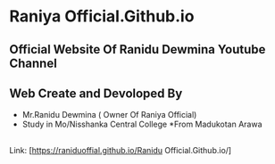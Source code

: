 # Raniya Official.Github.io

## Official Website Of Ranidu Dewmina Youtube Channel

## Web Create and Devoloped By 

* Mr.Ranidu Dewmina  ( Owner Of Raniya Official)
* Study in Mo/Nisshanka Central College
*From Madukotan Arawa

##  

 Link: [https://raniduoffial.github.io/Ranidu Official.Github.io/]
